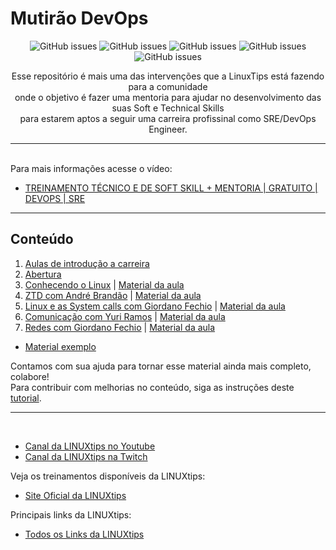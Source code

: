 #  Mutirão DevOps


<p align="center">
  <img alt="GitHub issues" src="https://img.shields.io/github/contributors/badtuxx/MutiraoDevOps">
  <img alt="GitHub issues" src="https://img.shields.io/github/issues/badtuxx/MutiraoDevOps">
  <img alt="GitHub issues" src="https://img.shields.io/github/forks/badtuxx/MutiraoDevOps">
  <img alt="GitHub issues" src="https://img.shields.io/github/stars/badtuxx/MutiraoDevOps">
  <img alt="GitHub issues" src="https://img.shields.io/github/issues-pr/badtuxx/MutiraoDevOps">
</p>

<p align="center">
Esse repositório é mais uma das intervenções que a LinuxTips está fazendo para a comunidade </br> onde o objetivo é fazer uma mentoria para ajudar no desenvolvimento das suas Soft e Technical Skills </br> para estarem aptos a seguir uma carreira profissinal como SRE/DevOps Engineer.
</p>

---

<br/>
Para mais informações acesse o vídeo:

* [TREINAMENTO TÉCNICO E DE SOFT SKILL + MENTORIA | GRATUITO | DEVOPS | SRE](https://www.youtube.com/watch?v=FC0osj1Blik)

---

## Conteúdo

<!-- 

Exemplo de estrutura de tópicos das aulas
    [Descrição](Link de acesso) | [Material](Link de acesso)

8. []() | [Material da aula](/MutiraoDevOps/day-X/)

    X = dia da mentoria

-->

1. [Aulas de introdução a carreira](base/README.md)
2. [Abertura](https://www.twitch.tv/videos/1023835055?filter=archives&sort=time)
3. [Conhecendo o Linux](https://www.twitch.tv/videos/1031695846?filter=archives&sort=time) | [Material da aula](day-1/README.md)
4. [ZTD com André Brandão](https://www.twitch.tv/videos/1039460668?filter=archives&sort=time) | [Material da aula](day-2/)
5. [Linux e as System calls com Giordano Fechio](https://www.twitch.tv/videos/1039460668?filter=archives&sort=time) | [Material da aula](day-3/)
6. [Comunicação com Yuri Ramos](https://www.twitch.tv/videos/1054215924?filter=archives&sort=time) | [Material da aula](day-4/)
7. [Redes com Giordano Fechio](https://www.twitch.tv/videos/1061329137?filter=archives&sort=time) | [Material da aula](day-5/)


 - [Material exemplo](exemplos)

<p align="center">

Contamos com sua ajuda para tornar esse material ainda mais completo, colabore! </br> Para contribuir com melhorias no conteúdo, siga as instruções deste [tutorial](https://docs.github.com/pt/github/collaborating-with-pull-requests/proposing-changes-to-your-work-with-pull-requests/creating-a-pull-request-from-a-fork).

</p>

---

</br>

* [Canal da LINUXtips no Youtube](https://www.youtube.com/LINUXtips)
* [Canal da LINUXtips na Twitch](https://www.twitch.com/LINUXtips)

Veja os treinamentos disponíveis da LINUXtips:

* [Site Oficial da LINUXtips](https://linuxtips.io/loja)


Principais links da LINUXtips:

* [Todos os Links da LINUXtips](https://linktr.ee/LINUXtips)
